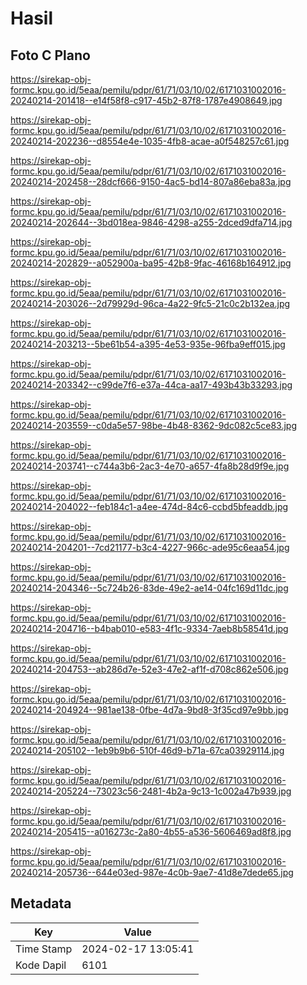 # Hasil

## Foto C Plano

https://sirekap-obj-formc.kpu.go.id/5eaa/pemilu/pdpr/61/71/03/10/02/6171031002016-20240214-201418--e14f58f8-c917-45b2-87f8-1787e4908649.jpg

https://sirekap-obj-formc.kpu.go.id/5eaa/pemilu/pdpr/61/71/03/10/02/6171031002016-20240214-202236--d8554e4e-1035-4fb8-acae-a0f548257c61.jpg

https://sirekap-obj-formc.kpu.go.id/5eaa/pemilu/pdpr/61/71/03/10/02/6171031002016-20240214-202458--28dcf666-9150-4ac5-bd14-807a86eba83a.jpg

https://sirekap-obj-formc.kpu.go.id/5eaa/pemilu/pdpr/61/71/03/10/02/6171031002016-20240214-202644--3bd018ea-9846-4298-a255-2dced9dfa714.jpg

https://sirekap-obj-formc.kpu.go.id/5eaa/pemilu/pdpr/61/71/03/10/02/6171031002016-20240214-202829--a052900a-ba95-42b8-9fac-46168b164912.jpg

https://sirekap-obj-formc.kpu.go.id/5eaa/pemilu/pdpr/61/71/03/10/02/6171031002016-20240214-203026--2d79929d-96ca-4a22-9fc5-21c0c2b132ea.jpg

https://sirekap-obj-formc.kpu.go.id/5eaa/pemilu/pdpr/61/71/03/10/02/6171031002016-20240214-203213--5be61b54-a395-4e53-935e-96fba9eff015.jpg

https://sirekap-obj-formc.kpu.go.id/5eaa/pemilu/pdpr/61/71/03/10/02/6171031002016-20240214-203342--c99de7f6-e37a-44ca-aa17-493b43b33293.jpg

https://sirekap-obj-formc.kpu.go.id/5eaa/pemilu/pdpr/61/71/03/10/02/6171031002016-20240214-203559--c0da5e57-98be-4b48-8362-9dc082c5ce83.jpg

https://sirekap-obj-formc.kpu.go.id/5eaa/pemilu/pdpr/61/71/03/10/02/6171031002016-20240214-203741--c744a3b6-2ac3-4e70-a657-4fa8b28d9f9e.jpg

https://sirekap-obj-formc.kpu.go.id/5eaa/pemilu/pdpr/61/71/03/10/02/6171031002016-20240214-204022--feb184c1-a4ee-474d-84c6-ccbd5bfeaddb.jpg

https://sirekap-obj-formc.kpu.go.id/5eaa/pemilu/pdpr/61/71/03/10/02/6171031002016-20240214-204201--7cd21177-b3c4-4227-966c-ade95c6eaa54.jpg

https://sirekap-obj-formc.kpu.go.id/5eaa/pemilu/pdpr/61/71/03/10/02/6171031002016-20240214-204346--5c724b26-83de-49e2-ae14-04fc169d11dc.jpg

https://sirekap-obj-formc.kpu.go.id/5eaa/pemilu/pdpr/61/71/03/10/02/6171031002016-20240214-204716--b4bab010-e583-4f1c-9334-7aeb8b58541d.jpg

https://sirekap-obj-formc.kpu.go.id/5eaa/pemilu/pdpr/61/71/03/10/02/6171031002016-20240214-204753--ab286d7e-52e3-47e2-af1f-d708c862e506.jpg

https://sirekap-obj-formc.kpu.go.id/5eaa/pemilu/pdpr/61/71/03/10/02/6171031002016-20240214-204924--981ae138-0fbe-4d7a-9bd8-3f35cd97e9bb.jpg

https://sirekap-obj-formc.kpu.go.id/5eaa/pemilu/pdpr/61/71/03/10/02/6171031002016-20240214-205102--1eb9b9b6-510f-46d9-b71a-67ca03929114.jpg

https://sirekap-obj-formc.kpu.go.id/5eaa/pemilu/pdpr/61/71/03/10/02/6171031002016-20240214-205224--73023c56-2481-4b2a-9c13-1c002a47b939.jpg

https://sirekap-obj-formc.kpu.go.id/5eaa/pemilu/pdpr/61/71/03/10/02/6171031002016-20240214-205415--a016273c-2a80-4b55-a536-5606469ad8f8.jpg

https://sirekap-obj-formc.kpu.go.id/5eaa/pemilu/pdpr/61/71/03/10/02/6171031002016-20240214-205736--644e03ed-987e-4c0b-9ae7-41d8e7dede65.jpg


## Metadata

| Key        | Value               |
| ---------- | ------------------- |
| Time Stamp | 2024-02-17 13:05:41 |
| Kode Dapil | 6101                |



